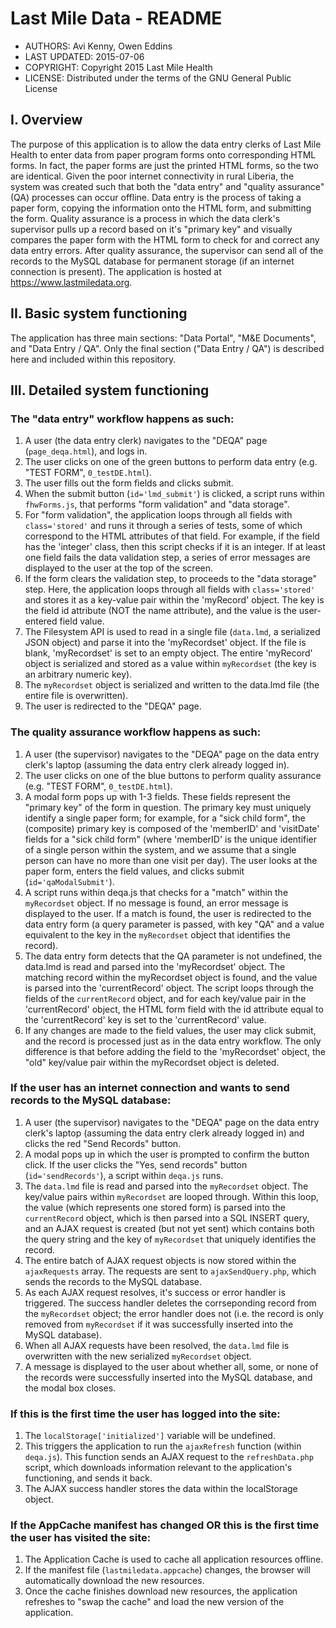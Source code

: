 Last Mile Data - README
=======================

* AUTHORS:        Avi Kenny, Owen Eddins
* LAST UPDATED:   2015-07-06
* COPYRIGHT:      Copyright 2015 Last Mile Health
* LICENSE:        Distributed under the terms of the GNU General Public License


I. Overview
-----------

The purpose of this application is to allow the data entry clerks of Last Mile Health to enter data from paper program forms onto corresponding HTML forms. In fact, the paper forms are just the printed HTML forms, so the two are identical. Given the poor internet connectivity in rural Liberia, the system was created such that both the "data entry" and "quality assurance" (QA) processes can occur offline. Data entry is the process of taking a paper form, copying the information onto the HTML form, and submitting the form. Quality assurance is a process in which the data clerk's supervisor pulls up a record based on it's "primary key" and visually compares the paper form with the HTML form to check for and correct any data entry errors. After quality assurance, the supervisor can send all of the records to the MySQL database for permanent storage (if an internet connection is present). The application is hosted at <https://www.lastmiledata.org>.


II. Basic system functioning
----------------------------

The application has three main sections: "Data Portal", "M&E Documents", and "Data Entry / QA". Only the final section ("Data Entry / QA") is described here and included within this repository.


III. Detailed system functioning
--------------------------------

### The "data entry" workflow happens as such: ###

1. A user (the data entry clerk) navigates to the "DEQA" page (`page_deqa.html`), and logs in.
2. The user clicks on one of the green buttons to perform data entry (e.g. "TEST FORM", `0_testDE.html`).
3. The user fills out the form fields and clicks submit.
4. When the submit button (`id='lmd_submit'`) is clicked, a script runs within `fhwForms.js`, that performs "form validation" and "data storage".
5. For "form validation", the application loops through all fields with `class='stored'` and runs it through a series of tests, some of which correspond to the HTML attributes of that field. For example, if the field has the 'integer' class, then this script checks if it is an integer. If at least one field fails the data validation step, a series of error messages are displayed to the user at the top of the screen.
6. If the form clears the validation step, to proceeds to the "data storage" step. Here, the application loops through all fields with `class='stored'` and stores it as a key-value pair within the 'myRecord' object. The key is the field id attribute (NOT the name attribute), and the value is the user-entered field value.
7. The Filesystem API is used to read in a single file (`data.lmd`, a serialized JSON object) and parse it into the 'myRecordset' object. If the file is blank, 'myRecordset' is set to an empty object. The entire 'myRecord' object is serialized and stored as a value within `myRecordset` (the key is an arbitrary numeric key).
8. The `myRecordset` object is serialized and written to the data.lmd file (the entire file is overwritten).
9. The user is redirected to the "DEQA" page.


### The quality assurance workflow happens as such: ###

1. A user (the supervisor) navigates to the "DEQA" page on the data entry clerk's laptop (assuming the data entry clerk already logged in).
2. The user clicks on one of the blue buttons to perform quality assurance (e.g. "TEST FORM", `0_testDE.html`).
3. A modal form pops up with 1-3 fields. These fields represent the "primary key" of the form in question. The primary key must uniquely identify a single paper form; for example, for a "sick child form", the (composite) primary key is composed of the 'memberID' and 'visitDate' fields for a "sick child form" (where 'memberID' is the unique identifier of a single person within the system, and we assume that a single person can have no more than one visit per day). The user looks at the paper form, enters the field values, and clicks submit (`id='qaModalSubmit'`).
4. A script runs within deqa.js that checks for a "match" within the `myRecordset` object. If no message is found, an error message is displayed to the user. If a match is found, the user is redirected to the data entry form (a query parameter is passed, with key "QA" and a value equivalent to the key in the `myRecordset` object that identifies the record).
5. The data entry form detects that the QA parameter is not undefined, the data.lmd is read and parsed into the 'myRecordset' object. The matching record within the myRecordset object is found, and the value is parsed into the 'currentRecord' object. The script loops through the fields of the `currentRecord` object, and for each key/value pair in the 'currentRecord' object, the HTML form field with the id attribute equal to the 'currentRecord' key is set to the 'currentRecord' value.
6. If any changes are made to the field values, the user may click submit, and the record is processed just as in the data entry workflow. The only difference is that before adding the field to the 'myRecordset' object, the "old" key/value pair within the myRecordset object is deleted.


### If the user has an internet connection and wants to send records to the MySQL database: ###

1. A user (the supervisor) navigates to the "DEQA" page on the data entry clerk's laptop (assuming the data entry clerk already logged in) and clicks the red "Send Records" button.
2. A modal pops up in which the user is prompted to confirm the button click. If the user clicks the "Yes, send records" button (`id='sendRecords'`), a script within `deqa.js` runs.
3. The `data.lmd` file is read and parsed into the `myRecordset` object. The key/value pairs within `myRecordset` are looped through. Within this loop, the value (which represents one stored form) is parsed into the `currentRecord` object, which is then parsed into a SQL INSERT query, and an AJAX request is created (but not yet sent) which contains both the query string and the key of `myRecordset` that uniquely identifies the record.
4. The entire batch of AJAX request objects is now stored within the `ajaxRequests` array. The requests are sent to `ajaxSendQuery.php`, which sends the records to the MySQL database.
5. As each AJAX request resolves, it's success or error handler is triggered. The success handler deletes the corrseponding record from the `myRecordset` object; the error handler does not (i.e. the record is only removed from `myRecordset` if it was successfully inserted into the MySQL database).
6. When all AJAX requests have been resolved, the `data.lmd` file is overwritten with the new serialized `myRecordset` object.
7. A message is displayed to the user about whether all, some, or none of the records were successfully inserted into the MySQL database, and the modal box closes.


### If this is the first time the user has logged into the site: ###

1. The `localStorage['initialized']` variable will be undefined.
2. This triggers the application to run the `ajaxRefresh` function (within `deqa.js`). This function sends an AJAX request to the `refreshData.php` script, which downloads information relevant to the application's functioning, and sends it back.
3. The AJAX success handler stores the data within the localStorage object.


### If the AppCache manifest has changed OR this is the first time the user has visited the site: ###

1. The Application Cache is used to cache all application resources offline.
2. If the manifest file (`lastmiledata.appcache`) changes, the browser will automatically download the new resources.
3. Once the cache finishes download new resources, the application refreshes to "swap the cache" and load the new version of the application.
